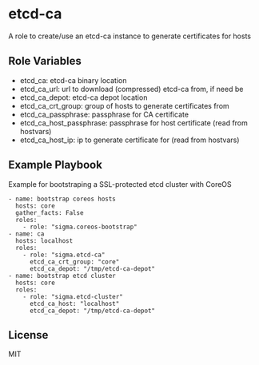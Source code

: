 etcd-ca
=======

A role to create/use an etcd-ca instance to generate certificates for hosts

Role Variables
--------------

- etcd_ca: etcd-ca binary location
- etcd_ca_url: url to download (compressed) etcd-ca from, if need be
- etcd_ca_depot: etcd-ca depot location
- etcd_ca_crt_group: group of hosts to generate certificates from
- etcd_ca_passphrase: passphrase for CA certificate
- etcd_ca_host_passphrase: passphrase for host certificate (read from hostvars)
- etcd_ca_host_ip: ip to generate certificate for (read from hostvars)

Example Playbook
----------------

Example for bootstraping a SSL-protected etcd cluster with CoreOS

    - name: bootstrap coreos hosts
      hosts: core
      gather_facts: False
      roles:
        - role: "sigma.coreos-bootstrap"
    - name: ca
      hosts: localhost
      roles:
        - role: "sigma.etcd-ca"
          etcd_ca_crt_group: "core"
          etcd_ca_depot: "/tmp/etcd-ca-depot"
    - name: bootstrap etcd cluster
      hosts: core
      roles:
        - role: "sigma.etcd-cluster"
          etcd_ca_host: "localhost"
          etcd_ca_depot: "/tmp/etcd-ca-depot"

License
-------

MIT
